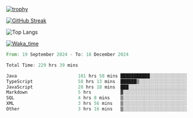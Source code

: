 <!--
**ren-joey/ren-joey** is a ✨ _special_ ✨ repository because its `README.md` (this file) appears on your GitHub profile.

Here are some ideas to get you started:

- 🔭 I’m currently working on ...
- 🌱 I’m currently learning ...
- 👯 I’m looking to collaborate on ...
- 🤔 I’m looking for help with ...
- 💬 Ask me about ...
- 📫 How to reach me: ...
- 😄 Pronouns: ...
- ⚡ Fun fact: ...
-->

[![trophy](https://github-profile-trophy.vercel.app/?username=ren-joey&theme=darkhub&column=5)](https://github.com/ren-joey)

[![GitHub Streak](https://streak-stats.demolab.com/?user=ren-joey&theme=dark)](https://github.com/ren-joey)

![Top Langs](https://github-readme-stats.vercel.app/api/top-langs?username=ren-joey&show_icons=true&layout=compact&locale=en&hide=html,CSS,scss,Pug,Twig&theme=dark)

[![Waka_time](https://github-readme-stats.vercel.app/api/wakatime?username=joeyren&theme=dark)](https://github.com/ren-joey)

<!--START_SECTION:waka-->

```rust
From: 19 September 2024 - To: 18 December 2024

Total Time: 229 hrs 39 mins

Java                       101 hrs 58 mins ███████████░░░░░░░░░░░░░░   43.78 %
TypeScript                 58 hrs 13 mins  ██████▒░░░░░░░░░░░░░░░░░░   25.00 %
JavaScript                 28 hrs 18 mins  ███░░░░░░░░░░░░░░░░░░░░░░   12.15 %
Markdown                   5 hrs           ▓░░░░░░░░░░░░░░░░░░░░░░░░   02.15 %
SQL                        4 hrs 8 mins    ▒░░░░░░░░░░░░░░░░░░░░░░░░   01.78 %
XML                        3 hrs 56 mins   ▒░░░░░░░░░░░░░░░░░░░░░░░░   01.69 %
Other                      3 hrs 16 mins   ▒░░░░░░░░░░░░░░░░░░░░░░░░   01.41 %
```

<!--END_SECTION:waka-->
